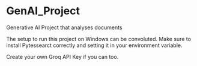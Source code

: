 # GenAI_Project
Generative AI Project that analyses documents 

The setup to run this project on Windows can be convoluted. Make sure to install Pytessearct correctly and setting it in
your environment variable.

Create your own Groq API Key if you can too.